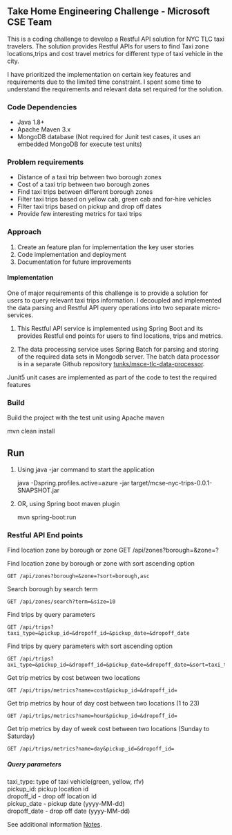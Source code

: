 ## Take Home Engineering Challenge - Microsoft CSE Team
This is a coding challenge to develop a Restful API solution for NYC TLC taxi travelers. The solution provides Restful APIs for users to find Taxi zone locations,trips and cost travel metrics for different type of taxi vehicle in the city. 

I have prioritized the implementation on certain key features and requirements due to the limited time constraint. I spent some time to understand the requirements and relevant data set required for the solution.
 
### Code Dependencies
- Java 1.8+
- Apache Maven 3.x
- MongoDB database (Not required for Junit test cases, it uses an embedded MongoDB for execute test units)

### Problem requirements
- Distance of a taxi trip between two borough zones
- Cost of a taxi trip between two borough zones
- Find taxi trips between different borough zones
- Filter taxi trips based on yellow cab, green cab and for-hire vehicles
- Filter taxi trips based on pickup and drop off dates
- Provide few interesting metrics for taxi trips
 
### Approach
1. Create an feature plan for implementation the key user stories
2. Code implementation and deployment       
3. Documentation for future improvements 

#### Implementation
One of major requirements of this challenge is to provide a solution for users to query relevant taxi trips information. 
I decoupled and implemented the data parsing and Restful API query operations into two separate micro-services.  

1. This Restful API service is implemented using Spring Boot and its provides Restful end points for users to find locations, trips and metrics.

2. The data processing service uses Spring Batch for parsing and storing of the required data sets in Mongodb server.
The batch data processor is in a separate Github repository [tunks/msce-tlc-data-processor](https://github.com/tunks/msce-tlc-data-processor).

Junit5 unit cases are implemented as part of the code to test the required features

     
### Build
Build the project with the test unit using Apache maven

 mvn clean install
 
## Run
1. Using java -jar command to start the application
   
   java -Dspring.profiles.active=azure -jar target/mcse-nyc-trips-0.0.1-SNAPSHOT.jar 

2. OR, using Spring boot maven plugin

   mvn spring-boot:run

### Restful API End points

Find location zone by borough or zone 
	GET /api/zones?borough=&zone=?

Find location zone by borough or zone  with sort ascending option

	GET /api/zones?borough=&zone=?sort=borough,asc 

Search borough by search term

	GET /api/zones/search?term=&size=10

Find trips by query parameters
	
	GET /api/trips?taxi_type=&pickup_id=&dropoff_id=&pickup_date=&dropoff_date 

Find trips by query parameters with sort ascending option

	GET /api/trips?axi_type=&pickup_id=&dropoff_id=&pickup_date=&dropoff_date=&sort=taxi_type,asc

Get trip metrics by cost between two locations
		
	GET /api/trips/metrics?name=cost&pickup_id=&dropoff_id=

Get trip metrics by hour of day cost between two locations (1 to 23)
		
	GET /api/trips/metrics?name=hour&pickup_id=&dropoff_id=
	
Get trip metrics by day of week cost between two locations (Sunday to Saturday)
		
	GET /api/trips/metrics?name=day&pickup_id=&dropoff_id=
     
##### Query parameters
   taxi_type: type of taxi vehicle(green, yellow, rfv)<br />
   pickup_id: pickup location id<br />
   dropoff_id - drop off location id <br />
   pickup_date  - pickup date (yyyy-MM-dd) <br/>
   dropoff_date  - drop off date (yyyy-MM-dd)
   
See additional information [Notes](Notes.md).
